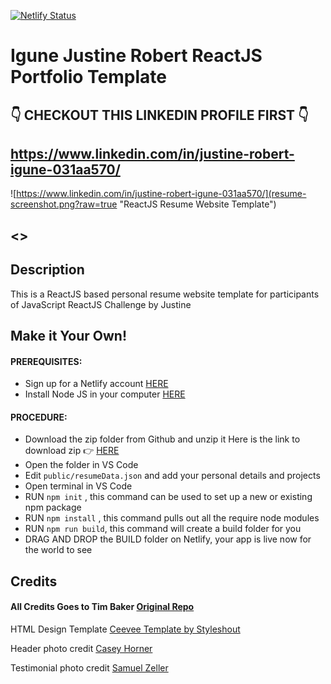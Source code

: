 
[![Netlify Status](https://api.netlify.com/api/v1/badges/3ac6b338-4cdf-42d2-8202-8ec0ad46a0a2/deploy-status)](https://app.netlify.com/sites/peaceful-shaw-b48383/deploys)

# Igune Justine Robert ReactJS Portfolio Template      

## 👇 CHECKOUT THIS LINKEDIN PROFILE FIRST 👇
## https://www.linkedin.com/in/justine-robert-igune-031aa570/

![https://www.linkedin.com/in/justine-robert-igune-031aa570/](resume-screenshot.png?raw=true "ReactJS Resume Website Template")

## <></a>

## Description
This is a ReactJS based personal resume website template for participants of JavaScript ReactJS Challenge by Justine

## Make it Your Own!
#### PREREQUISITES:
- Sign up for a Netlify account <a href='https://www.netlify.com'>HERE</a>
- Install Node JS in your computer <a href='https://nodejs.org/en/'>HERE</a>
#### PROCEDURE:
- Download the zip folder from Github and unzip it
Here is the link to download zip 👉
<a href='https://github.com/CleverProgrammers/react-portfolio'>HERE</a>
- Open the folder in VS Code
- Edit <code>public/resumeData.json</code> and add your personal details and projects
- Open terminal in VS Code
- RUN <code>npm init</code> , this command can be used to set up a new or existing npm package
- RUN <code>npm install</code> , this command pulls out all the require node modules
- RUN <code>npm run build</code>, this command will create a build folder for you
- DRAG AND DROP the BUILD folder on Netlify, your app is live now for the world to see


## Credits

#### All Credits Goes to Tim Baker <a href='https://github.com/tbakerx/react-resume-template'>Original Repo</a>



HTML Design Template
<a href="https://www.styleshout.com/free-templates/ceevee/">Ceevee Template by Styleshout</a>

Header photo credit
<a href="https://unsplash.com/@mischievous_penguins?utm_medium=referral&amp;utm_campaign=photographer-credit&amp;utm_content=creditBadge">Casey Horner</a>

Testimonial photo credit
<a href="https://unsplash.com/@samuelzeller?utm_medium=referral&amp;utm_campaign=photographer-credit&amp;utm_content=creditBadge">Samuel Zeller</a>
